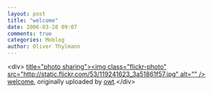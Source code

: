```yaml
---
layout: post
title: "welcome"
date: 2006-03-28 09:07
comments: true
categories: Moblog
author: Oliver Thylmann
---
```



&lt;div&gt;	[ title=&quot;photo sharing&quot;&gt;&lt;img class=&quot;flickr-photo&quot; src=&quot;http://static.flickr.com/53/119241623_3a51861f57.jpg&quot; alt=&quot;&quot; /&gt;](http://www.flickr.com/photos/oliver/119241623/)	[welcome](http://www.flickr.com/photos/oliver/119241623/), originally uploaded by [owt](http://www.flickr.com/people/oliver/).&lt;/div&gt;					


